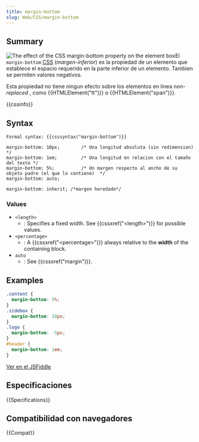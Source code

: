 ```yaml
---
title: margin-bottom
slug: Web/CSS/margin-bottom
---
```


## Summary

![The effect of the CSS margin-bottom property on the element box](/files/4045/margin-bottom.svg)El `margin-bottom` [CSS](/es/docs/Web/CSS) (_margen-inferior_) es la propiedad de un elemento que establece el espacio requerido en la parte inferior de un elemento. Tambien se permiten valores negativos.

Esta propiedad no tiene ningun efecto sobre los elementos en linea _non-replaced_ , como {{HTMLElement("tt")}} o {{HTMLElement("span")}}.

{{cssinfo}}

## Syntax

```
Formal syntax: {{csssyntax("margin-bottom")}}
```

```
margin-bottom: 10px;        /* Una longitud absoluta (sin redimension) */
margin-bottom: 1em;         /* Una longitud en relacion con el tamaño del texto */
margin-bottom: 5%;          /* Un margen respecto al ancho de su objeto padre (el que lo contiene)  */
margin-bottom: auto;

margin-bottom: inherit; /*margen heredado*/
```

### Values

- `<length>`
  - : Specifies a fixed width. See {{cssxref("&lt;length&gt;")}} for possible values.
- `<percentage>`
  - : A {{cssxref("&lt;percentage&gt;")}} always relative to the **width** of the containing block.
- `auto`
  - : See {{cssxref("margin")}}.

## Examples

```css
.content {
  margin-bottom: 5%;
}
.sidebox {
  margin-bottom: 10px;
}
.logo {
  margin-bottom: -5px;
}
#header {
  margin-bottom: 1em;
}
```

[Ver en el JSFiddle](https://jsfiddle.net/V3hrF)

## Especificaciones

{{Specifications}}

## Compatibilidad con navegadores

{{Compat}}

